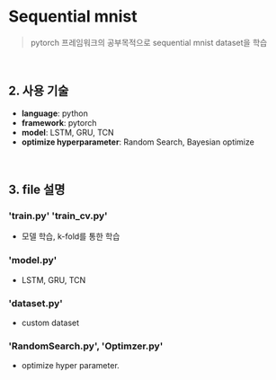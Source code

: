 # Sequential mnist
>pytorch 프레임워크의 공부목적으로 sequential mnist dataset을 학습

</br>

## 2. 사용 기술
- **language**: python
- **framework**: pytorch
- **model**: LSTM, GRU, TCN
- **optimize hyperparameter**: Random Search, Bayesian optimize

</br>

## 3. file 설명
### 'train.py' 'train_cv.py' 
- 모델 학습, k-fold를 통한 학습
### 'model.py' 
- LSTM, GRU, TCN
### 'dataset.py' 
- custom dataset
### 'RandomSearch.py', 'Optimzer.py'
- optimize hyper parameter.
